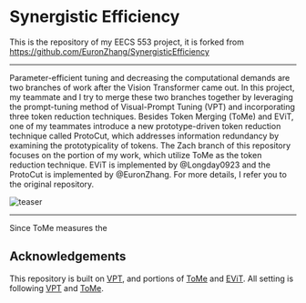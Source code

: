 # Synergistic Efficiency 

This is the repository of my EECS 553 project, it is forked from https://github.com/EuronZhang/SynergisticEfficiency

----

Parameter-efficient tuning and decreasing the computational demands are two branches of work after the Vision Transformer came out. In this project, my teammate and I try to merge these two branches together by leveraging the prompt-tuning method of Visual-Prompt Tuning (VPT) and incorporating three token reduction techniques. Besides Token Merging (ToMe) and EViT, one of my teammates introduce a new prototype-driven token reduction technique called ProtoCut, which addresses information redundancy by examining the prototypicality of tokens. The Zach branch of this repository focuses on the portion of my work, which utilize ToMe as the token reduction technique. EViT is implemented by @Longday0923 and the ProtoCut is implemented by @EuronZhang. For more details, I refer you to the original repository.

![teaser](https://github.com/Zch0414/EECS_553_Project/blob/Zach/imgs/pipeline.png)

----

Since ToMe measures the 

## Acknowledgements

This repository is built on [VPT](https://github.com/kmnp/vpt), and portions of [ToMe](https://github.com/facebookresearch/ToMe) and [EViT](https://github.com/youweiliang/evit). All setting is following [VPT](https://github.com/kmnp/vpt) and [ToMe](https://github.com/facebookresearch/ToMe).

